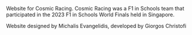 Website for Cosmic Racing. Cosmic Racing was a F1 in Schools team that participated in the 2023 F1 in Schools World Finals held in Singapore.

Website designed by Michalis Evangelidis, developed by Giorgos Christofi
